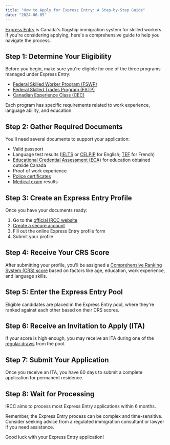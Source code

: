 ```yaml
---
title: "How to Apply for Express Entry: A Step-by-Step Guide"
date: "2024-06-05"
---
```


[Express Entry](https://www.canada.ca/en/immigration-refugees-citizenship/services/immigrate-canada/express-entry.html) is Canada's flagship immigration system for skilled workers. If you're considering applying, here's a comprehensive guide to help you navigate the process.

## Step 1: Determine Your Eligibility

Before you begin, make sure you're eligible for one of the three programs managed under Express Entry:

- [Federal Skilled Worker Program (FSWP)](https://www.canada.ca/en/immigration-refugees-citizenship/services/immigrate-canada/express-entry/eligibility/federal-skilled-workers.html)
- [Federal Skilled Trades Program (FSTP)](https://www.canada.ca/en/immigration-refugees-citizenship/services/immigrate-canada/express-entry/eligibility/skilled-trades.html)
- [Canadian Experience Class (CEC)](https://www.canada.ca/en/immigration-refugees-citizenship/services/immigrate-canada/express-entry/eligibility/canadian-experience-class.html)

Each program has specific requirements related to work experience, language ability, and education.

## Step 2: Gather Required Documents

You'll need several documents to support your application:

- Valid passport
- Language test results ([IELTS](https://www.ielts.org/) or [CELPIP](https://www.celpip.ca/) for English; [TEF](https://www.lefrancaisdesaffaires.fr/en/tests-diplomas/test-for-evaluating-french-tef/tef-canada/) for French)
- [Educational Credential Assessment (ECA)](https://www.canada.ca/en/immigration-refugees-citizenship/services/immigrate-canada/express-entry/documents/education-assessed.html) for education obtained outside Canada
- Proof of work experience
- [Police certificates](https://www.canada.ca/en/immigration-refugees-citizenship/services/application/medical-police/police-certificates.html)
- [Medical exam](https://www.canada.ca/en/immigration-refugees-citizenship/services/application/medical-police/medical-exams.html) results

## Step 3: Create an Express Entry Profile

Once you have your documents ready:

1. Go to the [official IRCC website](https://www.canada.ca/en/services/immigration-citizenship.html)
2. [Create a secure account](https://www.canada.ca/en/immigration-refugees-citizenship/services/application/account.html)
3. Fill out the online Express Entry profile form
4. Submit your profile

## Step 4: Receive Your CRS Score

After submitting your profile, you'll be assigned a [Comprehensive Ranking System (CRS) score](https://www.canada.ca/en/immigration-refugees-citizenship/services/immigrate-canada/express-entry/eligibility/criteria-comprehensive-ranking-system.html) based on factors like age, education, work experience, and language skills.

## Step 5: Enter the Express Entry Pool

Eligible candidates are placed in the Express Entry pool, where they're ranked against each other based on their CRS scores.

## Step 6: Receive an Invitation to Apply (ITA)

If your score is high enough, you may receive an ITA during one of the [regular draws](https://www.canada.ca/en/immigration-refugees-citizenship/services/immigrate-canada/express-entry/submit-profile/rounds-invitations.html) from the pool.

## Step 7: Submit Your Application

Once you receive an ITA, you have 60 days to submit a complete application for permanent residence.

## Step 8: Wait for Processing

IRCC aims to process most Express Entry applications within 6 months.

Remember, the Express Entry process can be complex and time-sensitive. Consider seeking advice from a regulated immigration consultant or lawyer if you need assistance.

Good luck with your Express Entry application!